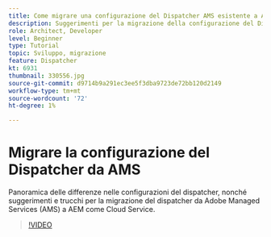 ```yaml
---
title: Come migrare una configurazione del Dispatcher AMS esistente a AEM come Cloud Service
description: Suggerimenti per la migrazione della configurazione del Dispatcher AEM da Adobe Managed Services (AMS) a AEM come Cloud Service.
role: Architect, Developer
level: Beginner
type: Tutorial
topic: Sviluppo, migrazione
feature: Dispatcher
kt: 6931
thumbnail: 330556.jpg
source-git-commit: d9714b9a291ec3ee5f3dba9723de72bb120d2149
workflow-type: tm+mt
source-wordcount: '72'
ht-degree: 1%

---
```



# Migrare la configurazione del Dispatcher da AMS

Panoramica delle differenze nelle configurazioni del dispatcher, nonché suggerimenti e trucchi per la migrazione del dispatcher da Adobe Managed Services (AMS) a AEM come Cloud Service.

>[!VIDEO](https://video.tv.adobe.com/v/330556/?quality=12&learn=on)